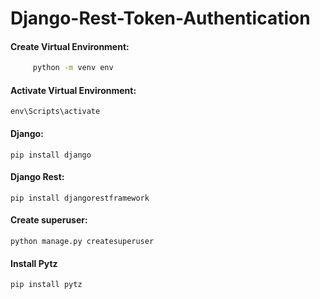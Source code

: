 # Django-Rest-Token-Authentication

#### Create Virtual Environment:
   ```bash 
        python -m venv env 
   ```

#### Activate Virtual Environment:
    env\Scripts\activate

#### Django:
    pip install django

#### Django Rest:
    pip install djangorestframework

#### Create superuser:
    python manage.py createsuperuser

#### Install Pytz

    pip install pytz